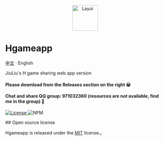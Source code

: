 <div align="center">

<a href="https://jiuliu.top">
  <img src="https://raw.githubusercontent.com/DCSCDF/HgameAPP/main/icon.ico" width="81" alt="Layui">
</a>
</div>

# Hgameapp

[中文](./README.md) · English

JiuLiu's H game sharing web app version
#### Please download from the Releases section on the right 😀
#### Chat and share QQ group: 971032360 (resources are not available, find me in the group) 🌱


<p>
  <a href="https://opensource.org/license/MIT">
    <img src="https://img.shields.io/github/license/layui/layui" alt="License">
  </a>
  <a>
    <img src="https://img.shields.io/badge/npm-package-red" alt="NPM">
  </a>
</p>
##  Open source license

Hgameapp is released under the [MIT](https://opensource.org/licenses/MIT) license.。
